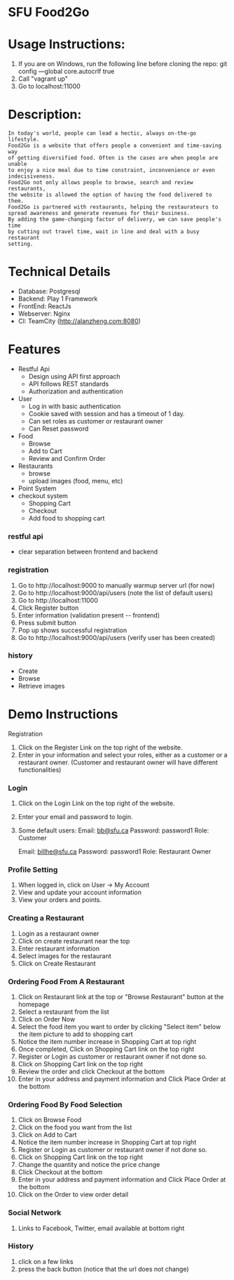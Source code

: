 # SFU Food2Go

# Usage Instructions:
1. If you are on Windows, run the following line before cloning the repo: git config —global core.autocrlf true
2. Call "vagrant up"
3. Go to localhost:11000

# Description: 
    In today's world, people can lead a hectic, always on-the-go lifestyle. 
    Food2Go is a website that offers people a convenient and time-saving way 
    of getting diversified food. Often is the cases are when people are unable 
    to enjoy a nice meal due to time constraint, inconvenience or even 
    indecisiveness.
    Food2Go not only allows people to browse, search and review restaurants, 
    the website is allowed the option of having the food delivered to them.
    Food2Go is partnered with restaurants, helping the restaurateurs to 
    spread awareness and generate revenues for their business.
    By adding the game-changing factor of delivery, we can save people's time 
    by cutting out travel time, wait in line and deal with a busy restaurant 
    setting.
    

# Technical Details
- Database: Postgresql
- Backend: Play 1 Framework
- FrontEnd: ReactJs
- Webserver: Nginx
- CI: TeamCity (http://alanzheng.com:8080)

# Features
- Restful Api
  - Design using API first approach
  - API follows REST standards
  - Authorization and authentication
- User
  - Log in with basic authentication
  - Cookie saved with session and has a timeout of 1 day.
  - Can set roles as customer or restaurant owner
  - Can Reset password
- Food
  - Browse
  - Add to Cart
  - Review and Confirm Order
- Restaurants
  - browse
  - upload images (food, menu, etc)
- Point System
- checkout system
  - Shopping Cart
  - Checkout
  - Add food to shopping cart  
  

### restful api
- clear separation between frontend and backend

### registration
1. Go to http://localhost:9000 to manually warmup server url (for now)
2. Go to http://localhost:9000/api/users (note the list of default users)
3. Go to http://localhost:11000
4. Click Register button
5. Enter information (validation present -- frontend)
6. Press submit button
7. Pop up shows successful registration
8. Go to http://localhost:9000/api/users (verify user has been created)

### history
  - Create
  - Browse
  - Retrieve images

# Demo Instructions
Registration
1. Click on the Register Link on the top right of the website.
2. Enter in your information and select your roles, either as a customer or a restaurant owner.
    (Customer and restaurant owner will have different functionalities)

### Login
1. Click on the Login Link on the top right of the website.
2. Enter your email and password to login.
3. Some default users:
    Email: bb@sfu.ca
    Password: password1
    Role: Customer
    
    Email: billhe@sfu.ca
    Password: password1
    Role: Restaurant Owner

### Profile Setting
1. When logged in, click on User -> My Account
2. View and update your account information
3. View your orders and points.

### Creating a Restaurant 
1. Login as a restaurant owner
2. Click on create restaurant near the top
3. Enter restaurant information
4. Select images for the restaurant
5. Click on Create Restaurant

### Ordering Food From A Restaurant
1. Click on Restaurant link at the top or "Browse Restaurant" button at the homepage
2. Select a restaurant from the list
3. Click on Order Now
4. Select the food item you want to order by clicking "Select item" below the item picture to add to shopping cart
5. Notice the item number increase in Shopping Cart at top right
6. Once completed, Click on Shopping Cart link on the top right
7. Register or Login as customer or restaurant owner if not done so.
8. Click on Shopping Cart link on the top right
9. Review the order and click Checkout at the bottom
10. Enter in your address and payment information and Click Place Order at the bottom

### Ordering Food By Food Selection
1. Click on Browse Food
2. Click on the food you want from the list
3. Click on Add to Cart
4. Notice the item number increase in Shopping Cart at top right
5. Register or Login as customer or restaurant owner if not done so.
6. Click on Shopping Cart link on the top right
7. Change the quantity and notice the price change
8. Click Checkout at the bottom
9. Enter in your address and payment information and Click Place Order at the bottom
10. Click on the Order to view order detail

### Social Network
1. Links to Facebook, Twitter, email available at bottom right

### History
1. click on a few links
2. press the back button (notice that the url does not change)


